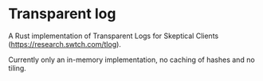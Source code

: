 # Transparent log

A Rust implementation of Transparent Logs for Skeptical Clients (https://research.swtch.com/tlog).

Currently only an in-memory implementation, no caching of hashes and no tiling.